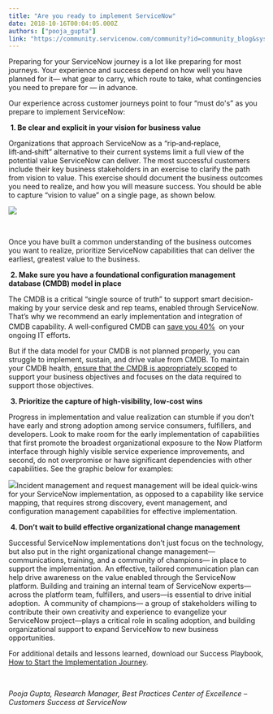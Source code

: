 ```yaml
---
title: "Are you ready to implement ServiceNow"
date: 2018-10-16T00:04:05.000Z
authors: ["pooja_gupta"]
link: "https://community.servicenow.com/community?id=community_blog&sys_id=c06f06a7db492b00f7fca851ca961986"
---
```

<p>Preparing for your ServiceNow journey is a lot like preparing for most journeys. Your experience and success depend on how well you have planned for it— what gear to carry, which route to take, what contingencies you need to prepare for — in advance.</p>
<p>Our experience across customer journeys point to four “must do&#39;s” as you prepare to implement ServiceNow:  </p>
<p> <strong>1. Be clear and explicit in your vision for business value</strong></p>
<p>Organizations that approach ServiceNow as a “rip‑and‑replace, lift‑and‑shift” alternative to their current systems limit a full view of the potential value ServiceNow can deliver. The most successful customers include their key business stakeholders in an exercise to clarify the path from vision to value. This exercise should document the business outcomes you need to realize, and how you will measure success. You should be able to capture “vision to value” on a single page, as shown below.</p>
<p><img style="max-width: 100%; max-height: 480px;" src="0e1e8aebdb092b00f7fca851ca961911.iix" /></p>
<p> </p>
<p>Once you have built a common understanding of the business outcomes you want to realize, prioritize ServiceNow capabilities that can deliver the earliest, greatest value to the business.</p>
<p> <strong>2. Make sure you have a foundational configuration management database (CMDB) model in place</strong></p>
<p>The CMDB is a critical “single source of truth” to support smart decision-making by your service desk and rep teams, enabled through ServiceNow. That’s why we recommend an early implementation and integration of CMDB capability. A well‑configured CMDB can <a href="https://www.servicenow.com/content/dam/servicenow-assets/public/en-us/doc-type/white-paper/white-paper-monetary-value-of-cm.pdf" rel="nofollow">save you 40%</a><sup> </sup> on your ongoing IT efforts. </p>
<p>But if the data model for your CMDB is not planned properly, you can struggle to implement, sustain, and drive value from CMDB. To maintain your CMDB health, <a href="https://www.servicenow.com/success/plan/it/cmdb-deployment.html" rel="nofollow">ensure that the CMDB is appropriately scoped</a> to support your business objectives and focuses on the data required to support those objectives.</p>
<p> <strong>3. Prioritize the capture of high-visibility, low-cost wins</strong></p>
<p>Progress in implementation and value realization can stumble if you don’t have early and strong adoption among service consumers, fulfillers, and developers. Look to make room for the early implementation of capabilities that first promote the broadest organizational exposure to the Now Platform interface through highly visible service experience improvements, and second, do not overpromise or have significant dependencies with other capabilities. See the graphic below for examples:</p>
<p><img style="max-width: 100%; max-height: 480px;" src="398e02afdb092b00f7fca851ca961977.iix" />Incident management and request management will be ideal quick-wins for your ServiceNow implementation, as opposed to a capability like service mapping, that requires strong discovery, event management, and configuration management capabilities for effective implementation.</p>
<p> <strong>4. Don’t wait to build effective organizational change management</strong></p>
<p>Successful ServiceNow implementations don’t just focus on the technology, but also put in the right organizational change management—communications, training, and a community of champions— in place to support the implementation. An effective, tailored communication plan can help drive awareness on the value enabled through the ServiceNow platform. Building and training an internal team of ServiceNow experts—across the platform team, fulfillers, and users—is essential to drive initial adoption.  A community of champions— a group of stakeholders willing to contribute their own creativity and experience to evangelize your ServiceNow project—plays a critical role in scaling adoption, and building organizational support to expand ServiceNow to new business opportunities.</p>
<p>For additional details and lessons learned, download our Success Playbook, <a href="https://www.servicenow.com/success/plan/start-implementation.html" rel="nofollow">How to Start the Implementation Journey</a>.</p>
<p> </p>
<p><em>Pooja Gupta, Research Manager, Best Practices Center of Excellence – Customers Success at ServiceNow</em></p>
